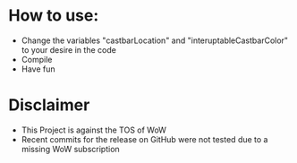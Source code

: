 # How to use:
- Change the variables "castbarLocation" and "interuptableCastbarColor" to your desire in the code
- Compile
- Have fun

# Disclaimer
- This Project is against the TOS of WoW
- Recent commits for the release on GitHub were not tested due to a missing WoW subscription
